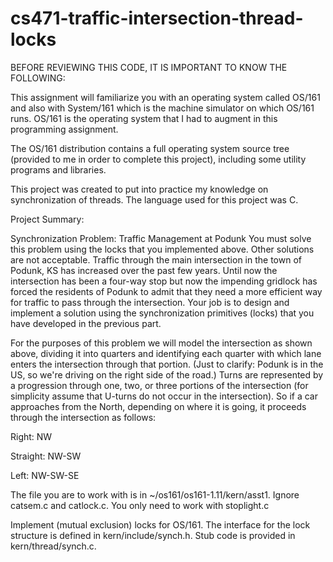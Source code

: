 # cs471-traffic-intersection-thread-locks

BEFORE REVIEWING THIS CODE, IT IS IMPORTANT TO KNOW THE FOLLOWING:

This assignment will familiarize you with an operating system called OS/161 and also with System/161
which is the machine simulator on which OS/161 runs.  OS/161 is the operating system that I had to 
augment in this programming assignment.

The OS/161 distribution contains a full operating system source tree (provided to me in order
to complete this project), including some utility programs and libraries. 

This project was created to put into practice my knowledge on synchronization of threads. The
language used for this project was C. 

Project Summary:

Synchronization Problem: Traffic Management at Podunk
You must solve this problem using the locks that you implemented above. Other solutions are not
acceptable.
Traffic through the main intersection in the town of Podunk, KS has increased over the past few years.
Until now the intersection has been a four-way stop but now the impending gridlock has forced the
residents of Podunk to admit that they need a more efficient way for traffic to pass through the
intersection. Your job is to design and implement a solution using the synchronization primitives (locks)
that you have developed in the previous part.

For the purposes of this problem we will model the intersection as shown above, dividing it into quarters
and identifying each quarter with which lane enters the intersection through that portion. (Just to clarify:
Podunk is in the US, so we're driving on the right side of the road.) Turns are represented by a
progression through one, two, or three portions of the intersection (for simplicity assume that U-turns do
not occur in the intersection). So if a car approaches from the North, depending on where it is going, it
proceeds through the intersection as follows:

Right: NW

Straight: NW-SW

Left: NW-SW-SE

The file you are to work with is in ~/os161/os161-1.11/kern/asst1. Ignore catsem.c and
catlock.c. You only need to work with stoplight.c

Implement (mutual exclusion) locks for OS/161. The interface for the lock structure is defined in
kern/include/synch.h. Stub code is provided in kern/thread/synch.c.

